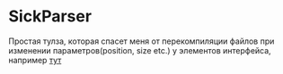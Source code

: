 # SickParser

Простая тулза, которая спасет меня от перекомпиляции файлов при изменении параметров(position, size etc.) у элементов интерфейса, например [тут](https://github.com/NePutin94/sfml_engine/blob/0978a1dffef9b232f3e48c9fd4bff307fb2ee455/SFMLEngine/SFMLEngine/MainMenu.cpp#L56)